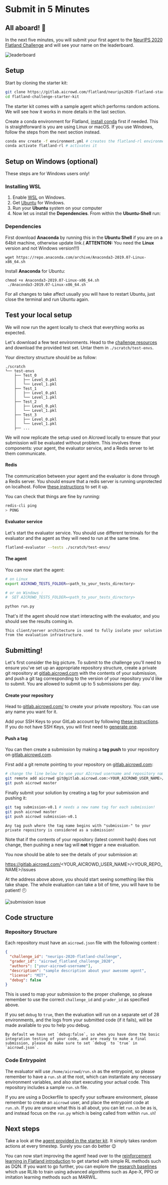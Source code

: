
Submit in 5 Minutes
===

All aboard! 🚂
---

In the next five minutes, you will submit your first agent to the [NeurIPS 2020 Flatland Challenge](https://www.aicrowd.com/challenges/neurips-2020-flatland-challenge/) and will see your name on the leaderboard.

![leaderboard](assets/images/you.png)


Setup
---

Start by cloning the starter kit: 

```bash
git clone https://gitlab.aicrowd.com/flatland/neurips2020-flatland-starter-kit.git/
cd flatland-challenge-starter-kit
```

The starter kit comes with a sample agent which performs random actions. We will see how it works in more details in the last section.

Create a conda environment for Flatland, [install conda](https://www.anaconda.com/products/individual) first if needed. This is straightforward is you are using Linux or macOS. If you use Windows, follow the steps from the next section instead.

```bash
conda env create -f environment.yml # creates the flatland-rl environment
conda activate flatland-rl # activates it
```

Setup on Windows (optional)
---

These steps are for Windows users only!

### Installing WSL

1. Enable [WSL](https://docs.microsoft.com/en-us/windows/wsl/install-win10) on Windows.
2. Get [Ubuntu](https://www.microsoft.com/en-us/p/ubuntu/9nblggh4msv6?SilentAuth=1&wa=wsignin1.0&activetab=pivot:overviewtab) for Windows.
3. Run your **Ubuntu** system on your computer
4. Now let us install the **Dependencies**. From within the **Ubuntu-Shell** run:

### Dependencies

First download **Anaconda**  by running this in the **Ubuntu Shell** if you are on a 64bit machine, otherwise update link.( **ATTENTION:** You need the **Linux** version and not Windows version!!!)

```
wget https://repo.anaconda.com/archive/Anaconda3-2019.07-Linux-x86_64.sh 
```

Install **Anaconda** for Ubuntu:

```
chmod +x Anaconda3-2019.07-Linux-x86_64.sh 
 ./Anaconda3-2019.07-Linux-x86_64.sh 
```

For all changes to take affect usually you will have to restart Ubuntu, just close the terminal and run Ubuntu again.


Test your local setup
---

We will now run the agent locally to check that everything works as expected.

Let's download a few test environments. Head to the [challenge resources](https://www.aicrowd.com/challenges/neurips-2020-flatland-challenge/dataset_files) and download the provided test set. Untar them in `./scratch/test-envs`. 

Your directory structure should be as follow:

```
./scratch
└── test-envs
    ├── Test_0
    │   ├── Level_0.pkl
    │   └── Level_1.pkl
    ├── Test_1
    │   ├── Level_0.pkl
    │   └── Level_1.pkl
    ├── Test_2
    │   ├── Level_0.pkl
    │   └── Level_1.pkl
    ├── Test_3
    │   ├── Level_0.pkl
    │   └── Level_1.pkl
    ├── ...
``` 

We will now replicate the setup used on AIcrowd locally to ensure that your submission will be evaluated without problem. This involves three components: your agent, the evaluator service, and a Redis server to let them communicate. 

#### Redis

The communication between your agent and the evaluator is done through a Redis server. You should ensure that a redis server is running unprotected on localhost. Follow [these instructions](https://redis.io/topics/quickstart) to set it up.

You can check that things are fine by running:

```bash
redis-cli ping
> PONG
```

#### Evaluator service

Let's start the evaluator service. You should use different terminals for the evaluator and the agent as they will need to run at the same time.

```bash
flatland-evaluator --tests ./scratch/test-envs/
```

#### The agent

You can now start the agent:

```bash
# on Linux
export AICROWD_TESTS_FOLDER=<path_to_your_tests_directory>

# or on Windows :
#  SET AICROWD_TESTS_FOLDER=<path_to_your_tests_directory>

python run.py
```

That's it! the agent should now start interacting with the evaluator, and you should see the results coming in.

```{admonition} Why so complicated?
This client/server architecture is used to fully isolate your solution from the evaluation infrastructure.
```


Submitting!
---

Let's first consider the big picture. To submit to the challenge you'll need to ensure you've set up an appropriate repository structure, create a private git repository at [gitlab.aicrowd.com](https://gitlab.aicrowd.com/) with the contents of your submission, and push a git tag corresponding to the version of your repository you'd like to submit. You are allowed to submit up to 5 submissions per day.

#### Create your repository

Head to [gitlab.aicrowd.com/](https://gitlab.aicrowd.com) to create your private repository. You can use any name you want for it.

Add your SSH Keys to your GitLab account by following [these instructions](https://docs.gitlab.com/ee/gitlab-basics/create-your-ssh-keys.html). If you do not have SSH Keys, you will first need to [generate one](https://docs.gitlab.com/ee/ssh/README.html#generating-a-new-ssh-key-pair).

#### Push a tag

You can then create a submission by making a **tag push** to your repository on [gitlab.aicrowd.com](https://gitlab.aicrowd.com/).

First add a git remote pointing to your repository on [gitlab.aicrowd.com](https://gitlab.aicrowd.com/):

```bash
# change the line below to use your AIcrowd username and repository name:
git remote add aicrowd git@gitlab.aicrowd.com:<YOUR_AICROWD_USER_NAME>/<YOUR_REPO_NAME>.git
git push aicrowd master
```

Finally submit your solution by creating a tag for your submission and pushing it:

```bash
git tag submission-v0.1 # needs a new name tag for each submission!
git push aicrowd master
git push aicrowd submission-v0.1
```

```{admonition} Submission tags
Any tag push where the tag name begins with "submission-" to your private repository is considered as a submission!
```

Note that if the contents of your repository (latest commit hash) does not change, then pushing a new tag will **not** trigger a new evaluation.

You now should be able to see the details of your submission at:

https://gitlab.aicrowd.com/<YOUR_AICROWD_USER_NAME>/<YOUR_REPO_NAME>/issues

At the address above above, you should start seeing something like this take shape. The whole evaluation can take a bit of time, you will have to be patient! 🕙

![submission issue](assets/images/submission-issue.png)


Code structure
---

### Repository Structure

Each repository must have an `aicrowd.json` file with the following content :

```json
{
  "challenge_id": "neurips-2020-flatland-challenge",
  "grader_id": "aicrowd_flatland_challenge_2020",
  "authors": ["your-aicrowd-username"],
  "description": "sample description about your awesome agent",
  "license": "MIT",
  "debug": false
}
```

This is used to map your submission to the proper challenge, so please remember to use the correct `challenge_id` and `grader_id` as specified above.

If you set `debug` to `true`, then the evaluation will run on a separate set of 28 environments, and the logs from your submitted code (if it fails), will be made available to you to help you debug.

```{warning}
By default we have set `debug:false`, so when you have done the basic integration testing of your code, and are ready to make a final submission, please do make sure to set `debug` to `true` in `aicrowd.json`.
```

### Code Entrypoint

The evaluator will use `/home/aicrowd/run.sh` as the entrypoint, so please remember to have a `run.sh` at the root, which can instantiate any necessary environment variables, and also start executing your actual code. This repository includes a sample `run.sh` file.

If you are using a Dockerfile to specify your software environment, please remember to create an `aicrowd` user, and place the entrypoint code at `run.sh`. If you are unsure what this is all about, you can let `run.sh` be as is, and instead focus on the `run.py` which is being called from within `run.sh`!


Next steps
---

Take a look at the [agent provided in the starter kit](https://gitlab.aicrowd.com/flatland/neurips2020-flatland-starter-kit/blob/master/run.py#L21). It simply takes random actions at every timestep. Surely you can do better 😉

You can now start improving the agent! head over to the [reinforcement learning in Flatland introduction](flatland-rl) to get started with simple RL methods such as DQN. If you want to go further, you can explore the [research baselines](baselines) which use RLlib to train using advanced algorithms such as Ape-X, PPO or imitation learning methods such as MARWIL.